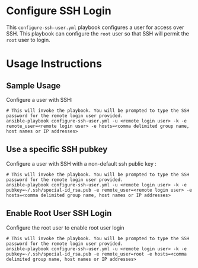 # Configure SSH Login

This `configure-ssh-user.yml` playbook configures a user for access over SSH. This playbook can configure
the `root` user so that SSH will permit the `root` user to login. 

# Usage Instructions

## Sample Usage

Configure a user with SSH: 

    # This will invoke the playbook. You will be prompted to type the SSH password for the remote login user provided.
    ansible-playbook configure-ssh-user.yml -u <remote login user> -k -e remote_user=<remote login user> -e hosts=<comma delimited group name, host names or IP addresses>

## Use a specific SSH pubkey

Configure a user with SSH with a non-default ssh public key : 

    # This will invoke the playbook. You will be prompted to type the SSH password for the remote login user provided.
    ansible-playbook configure-ssh-user.yml -u <remote login user> -k -e pubkey=~/.ssh/special-id_rsa.pub -e remote_user=<remote login user> -e hosts=<comma delimited group name, host names or IP addresses>
    
## Enable Root User SSH Login

Configure the root user to enable root user login    

    # This will invoke the playbook. You will be prompted to type the SSH password for the remote login user provided.
    ansible-playbook configure-ssh-user.yml -u <remote login user> -k -e pubkey=~/.ssh/special-id_rsa.pub -e remote_user=root -e hosts=<comma delimited group name, host names or IP addresses>
    